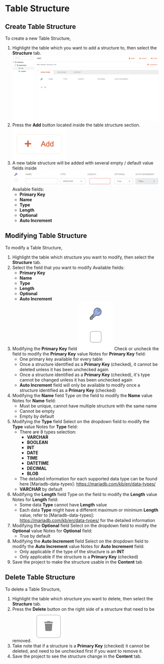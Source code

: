 # Table Structure

## Create Table Structure

To create a new Table Structure,

1. Highlight the table which you want to add a structure to, then select the **Structure** tab.
   ![Table structure tab](Table-structure-tab.png)
2. Press the **Add** button located inside the table structure section.
   ![Table structure add button](Table-structure-add-button.png)
3. A new table structure will be added with several empty / default value fields inside
   ![Table structure fields](Table-structure-fields.png)
   Available fields:
      * **Primary Key**
      * **Name**
      * **Type**
      * **Length**
      * **Optional**
      * **Auto Increment**

## Modifying Table Structure

To modify a Table Structure,

1. Highlight the table which structure you want to modify, then select the **Structure** tab.
2. Select the field that you want to modify
   Available fields:
      * **Primary Key**
      * **Name**
      * **Type**
      * **Length**
      * **Optional**
      * **Auto Increment**
3. Modifying the **Primary Key** field
   ![Table structure primary key](Table-structure-primary-key.png)
   Check or uncheck the field to modify the **Primary Key** value
   Notes for **Primary Key** field:
   * One primary key available for every table
   * Once a structure identified as a **Primary Key** (checked), it cannot be deleted unless it has been unchecked again
   * Once a structure identified as a **Primary Key** (checked), it's type cannot be changed unless it has been unchecked again
   * **Auto Increment** field will only be available to modify once a structure identified as a **Primary Key** (checked)
4. Modifying the **Name** field
   Type on the field to modify the **Name** value
   Notes for **Name** field:
   * Must be unique, cannot have multiple structure with the same name
   * Cannot be empty
   * Empty by default
5. Modifying the **Type** field
   Select on the dropdown field to modify the **Type** value
   Notes for **Type** field:
   * There are 8 types selection:
      * **VARCHAR**
      * **BOOLEAN**
      * **INT**
      * **DATE**
      * **TIME**
      * **DATETIME**
      * **DECIMAL**
      * **BLOB**
   * The detailed information for each supported data type can be found here [Mariadb-data-types]: https://mariadb.com/kb/en/data-types/
   * **VARCHAR** by default
6. Modifying the **Length** field
   Type on the field to modify the **Length** value
   Notes for **Length** field:
   * Some data **Type** cannot have **Length** value
   * Each data **Type** might have a different maximum or minimum **Length** value, refer to [Mariadb-data-types]: https://mariadb.com/kb/en/data-types/ for the detailed information
7. Modifying the **Optional** field
   Select on the dropdown field to modify the **Optional** value
   Notes for **Optional** field:
   * True by default
8. Modifying the **Auto Increment** field
   Select on the dropdown field to modify the **Auto Increment** value
   Notes for **Auto Increment** field:
   * Only applicable if the type of the structure is an **INT**
   * Only applicable if the structure is a **Primary Key** (checked)
9. Save the project to make the structure usable in the **Content** tab

## Delete Table Structure

To delete a Table Structure,

1. Highlight the table which structure you want to delete, then select the **Structure** tab.
2. Press the **Delete** button on the right side of a structure that need to be removed.
   ![Table structure delete button](Table-structure-delete-button.png)
3. Take note that if a structure is a  **Primary Key** (checked) it cannot be deleted, and need to be unchecked first if you want to remove it.
4. Save the project to see the structure change in the **Content** tab.
